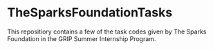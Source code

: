 # TheSparksFoundationTasks

This repositiory contains a few of the task codes given by The Sparks Foundation in the GRIP Summer Internship Program.
